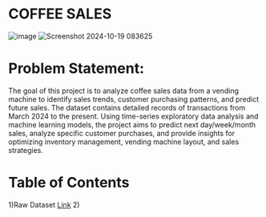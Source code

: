 # COFFEE SALES
![image](https://github.com/user-attachments/assets/b120e493-d28c-41ee-a2a1-6e4ba6b1e411)
![Screenshot 2024-10-19 083625](https://github.com/user-attachments/assets/5bbfe453-8da2-4bfc-8776-73b103bd7e7a)
# Problem Statement:
The goal of this project is to analyze coffee sales data from a vending machine to identify sales trends, customer purchasing patterns, and predict future sales. The dataset contains detailed records of transactions from March 2024 to the present. Using time-series exploratory data analysis and machine learning models, the project aims to predict next day/week/month sales, analyze specific customer purchases, and provide insights for optimizing inventory management, vending machine layout, and sales strategies.
# Table of Contents
1)Raw Dataset [Link](https://drive.google.com/file/d/1YqP5Na7_o2xBwsFcf-0NTK31u5_EpxKC/view)
2)
